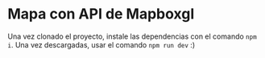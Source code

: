 # Mapa con API de Mapboxgl

Una vez clonado el proyecto, instale las dependencias con el comando `npm i`. Una vez descargadas, usar el comando `npm run dev`  :)